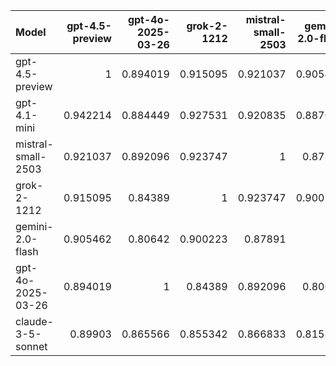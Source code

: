 | Model              |   gpt-4.5-preview |   gpt-4o-2025-03-26 |   grok-2-1212 |   mistral-small-2503 |   gemini-2.0-flash |   claude-3-5-sonnet |   gpt-4.1-mini |     SUM |
|:-------------------|------------------:|--------------------:|--------------:|---------------------:|-------------------:|--------------------:|---------------:|--------:|
| gpt-4.5-preview    |          1        |            0.894019 |      0.915095 |             0.921037 |           0.905462 |            0.89903  |       0.942214 | 6.47686 |
| gpt-4.1-mini       |          0.942214 |            0.884449 |      0.927531 |             0.920835 |           0.887638 |            0.873293 |       1        | 6.43596 |
| mistral-small-2503 |          0.921037 |            0.892096 |      0.923747 |             1        |           0.87891  |            0.866833 |       0.920835 | 6.40346 |
| grok-2-1212        |          0.915095 |            0.84389  |      1        |             0.923747 |           0.900223 |            0.855342 |       0.927531 | 6.36583 |
| gemini-2.0-flash   |          0.905462 |            0.80642  |      0.900223 |             0.87891  |           1        |            0.815735 |       0.887638 | 6.19439 |
| gpt-4o-2025-03-26  |          0.894019 |            1        |      0.84389  |             0.892096 |           0.80642  |            0.865566 |       0.884449 | 6.18644 |
| claude-3-5-sonnet  |          0.89903  |            0.865566 |      0.855342 |             0.866833 |           0.815735 |            1        |       0.873293 | 6.1758  |